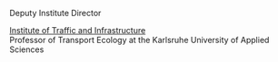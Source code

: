 Deputy Institute Director

<a href='https://www.h-ka.de/en/ivi/team'>Institute of Traffic and Infrastructure</a><br>
Professor of Transport Ecology at the Karlsruhe University of Applied Sciences